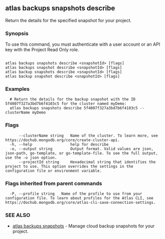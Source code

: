 ## atlas backups snapshots describe

Return the details for the specified snapshot for your project.


### Synopsis

To use this command, you must authenticate with a user account or an API key with the Project Read Only role.



```

atlas backups snapshots describe <snapshotId> [flags]
atlas backups snapshot describe <snapshotId> [flags]
atlas backup snapshots describe <snapshotId> [flags]
atlas backup snapshot describe <snapshotId> [flags]
```

### Examples

```
  # Return the details for the backup snapshot with the ID 5f4007f327a3bd7b6f4103c5 for the cluster named myDemo:
  atlas backups snapshots describe 5f4007f327a3bd7b6f4103c5 --clusterName myDemo
```


### Flags

```
      --clusterName string   Name of the cluster. To learn more, see https://dochub.mongodb.org/core/create-cluster-api.
  -h, --help                 help for describe
  -o, --output string        Output format. Valid values are json, json-path, go-template, or go-template-file. To see the full output, use the -o json option.
      --projectId string     Hexadecimal string that identifies the project to use. This option overrides the settings in the configuration file or environment variable.

```


### Flags inherited from parent commands

```
  -P, --profile string   Name of the profile to use from your configuration file. To learn about profiles for the Atlas CLI, see https://dochub.mongodb.org/core/atlas-cli-save-connection-settings.

```

### SEE ALSO


* [atlas backups snapshots](atlas_backups_snapshots.md)	- Manage cloud backup snapshots for your project.



